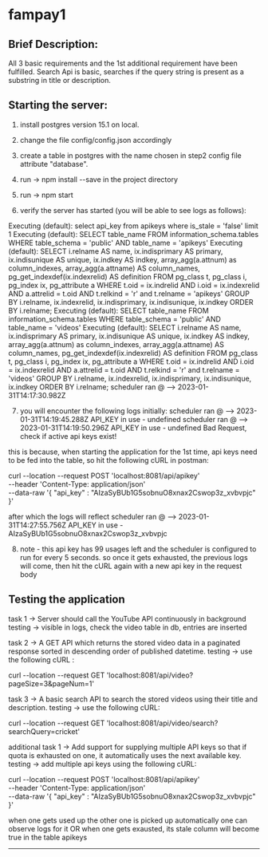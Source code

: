 # fampay1

## Brief Description:
All 3 basic requirements and the 1st additional requirement have been fulfilled.
Search Api is basic, searches if the query string is present as a substring in title or description.

## Starting the server:

1) install postgres version 15.1 on local.

2) change the file config/config.json accordingly

3) create a table in postgres with the name chosen in step2 config file attribute "database".

4) run -> npm install --save in the project directory

5) run -> npm start

6) verify the server has started (you will be able to see logs as follows):

Executing (default): select api_key from apikeys where is_stale = 'false' limit 1
Executing (default): SELECT table_name FROM information_schema.tables WHERE table_schema = 'public' AND table_name = 'apikeys'
Executing (default): SELECT i.relname AS name, ix.indisprimary AS primary, ix.indisunique AS unique, ix.indkey AS indkey, array_agg(a.attnum) as column_indexes, array_agg(a.attname) AS column_names, pg_get_indexdef(ix.indexrelid) AS definition FROM pg_class t, pg_class i, pg_index ix, pg_attribute a WHERE t.oid = ix.indrelid AND i.oid = ix.indexrelid AND a.attrelid = t.oid AND t.relkind = 'r' and t.relname = 'apikeys' GROUP BY i.relname, ix.indexrelid, ix.indisprimary, ix.indisunique, ix.indkey ORDER BY i.relname;
Executing (default): SELECT table_name FROM information_schema.tables WHERE table_schema = 'public' AND table_name = 'videos'
Executing (default): SELECT i.relname AS name, ix.indisprimary AS primary, ix.indisunique AS unique, ix.indkey AS indkey, array_agg(a.attnum) as column_indexes, array_agg(a.attname) AS column_names, pg_get_indexdef(ix.indexrelid) AS definition FROM pg_class t, pg_class i, pg_index ix, pg_attribute a WHERE t.oid = ix.indrelid AND i.oid = ix.indexrelid AND a.attrelid = t.oid AND t.relkind = 'r' and t.relname = 'videos' GROUP BY i.relname, ix.indexrelid, ix.indisprimary, ix.indisunique, ix.indkey ORDER BY i.relname;
scheduler ran @ -->  2023-01-31T14:17:30.982Z

7)  you will encounter the following logs initially:
scheduler ran @ -->  2023-01-31T14:19:45.288Z
API_KEY in use -  undefined
scheduler ran @ -->  2023-01-31T14:19:50.296Z
API_KEY in use -  undefined
Bad Request, check if active api keys exist!

this is because,
when starting the application for the 1st time, api keys need to be fed into the table,
so hit the following cURL in postman:


curl --location --request POST 'localhost:8081/api/apikey' \
--header 'Content-Type: application/json' \
--data-raw '{
    "api_key" : "AIzaSyBUb1G5sobnuO8xnax2Cswop3z_xvbvpjc"
}'


after which the logs will reflect 
scheduler ran @ -->  2023-01-31T14:27:55.756Z
API_KEY in use -  AIzaSyBUb1G5sobnuO8xnax2Cswop3z_xvbvpjc

8) note - this api key has 99 usages left and the scheduler is configured to run for every 5 seconds. so once it gets exhausted, the previous logs will come, then hit the cURL again with a new api key in the request body

## Testing the application

task 1 ->  Server should call the YouTube API continuously in background
testing -> visible in logs, check the video table in db, entries are inserted

task 2 -> A GET API which returns the stored video data in a paginated response sorted in descending order of published datetime.
testing -> use the following cURL :

curl --location --request GET 'localhost:8081/api/video?pageSize=3&pageNum=1'


task 3 -> A basic search API to search the stored videos using their title and description.
testing -> use the following cURL:

curl --location --request GET 'localhost:8081/api/video/search?searchQuery=cricket'

additional task 1 -> Add support for supplying multiple API keys so that if quota is exhausted on one, it automatically uses the next available key.
testing -> add multiple api keys using the following cURL:

curl --location --request POST 'localhost:8081/api/apikey' \
--header 'Content-Type: application/json' \
--data-raw '{
    "api_key" : "AIzaSyBUb1G5sobnuO8xnax2Cswop3z_xvbvpjc"
}'

when one gets used up the other one is picked up automatically
one can observe logs for it
OR
when one gets exausted, its stale column will become true in the table apikeys

--------------------------------------------------------------------------------------------------------------------------------------------------------
